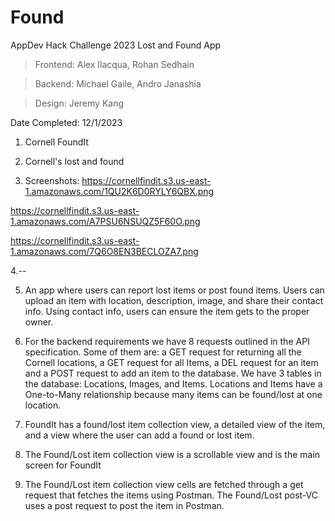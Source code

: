 # Found
AppDev Hack Challenge 2023 Lost and Found App

>Frontend: Alex Ilacqua, Rohan Sedhain

>Backend: Michael Gaile, Andro Janashia

>Design: Jeremy Kang

Date Completed: 12/1/2023




1. Cornell FoundIt

2. Cornell's lost and found

3. Screenshots:
   https://cornellfindit.s3.us-east-1.amazonaws.com/1QU2K6D0RYLY6QBX.png

  https://cornellfindit.s3.us-east-1.amazonaws.com/A7PSU6NSUQZ5F60O.png

  https://cornellfindit.s3.us-east-1.amazonaws.com/7Q6O8EN3BECLOZA7.png

4.--

5. An app where users can report lost items or post found items. Users can upload an item with location, description, image, and share their contact info. Using contact info, users can ensure the item gets to the proper owner.

6. For the backend requirements we have 8 requests outlined in the API specification. Some of them are: a GET request for returning all the Cornell locations, a GET request for all Items, a DEL request for an item and a POST request to add an item to the database. We have 3 tables in the database: Locations, Images, and Items. Locations and Items have a One-to-Many relationship because many items can be found/lost at one location.

7. FoundIt has a found/lost item collection view, a detailed view of the item, and a view where the user can add a found or lost item. 

8. The Found/Lost item collection view is a scrollable view and is the main screen for FoundIt

9. The Found/Lost item collection view cells are fetched through a get request that fetches the items using Postman. The Found/Lost post-VC uses a post request to post the item in Postman.
